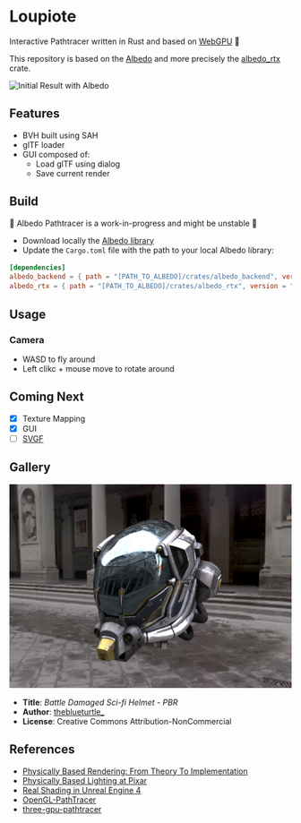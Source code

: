 # Loupiote

Interactive Pathtracer written in Rust and based on [WebGPU](https://github.com/gfx-rs/wgpu) 🦀

This repository is based on the [Albedo](https://github.com/albedo-engine/albedo) and more precisely the [albedo_rtx](https://github.com/albedo-engine/albedo/tree/main/crates/albedo_rtx) crate.

![Initial Result with Albedo](screenshots/damaged-helmet.gif)

## Features

* BVH built using SAH
* glTF loader
* GUI composed of:
    * Load glTF using dialog
    * Save current render

## Build

🚧 Albedo Pathtracer is a work-in-progress and might be unstable 🚧

* Download locally the [Albedo library](https://github.com/albedo-engine/albedo)
* Update the `Cargo.toml` file with the path to your local Albedo library:

```toml
[dependencies]
albedo_backend = { path = "[PATH_TO_ALBEDO]/crates/albedo_backend", version = "0.0.1" }
albedo_rtx = { path = "[PATH_TO_ALBEDO]/crates/albedo_rtx", version = "0.0.1" }
```

## Usage

### Camera

* WASD to fly around
* Left clikc + mouse move to rotate around

## Coming Next

* [x] Texture Mapping
* [x] GUI
* [ ] [SVGF](https://cg.ivd.kit.edu/publications/2017/svgf/svgf_preprint.pdf)

## Gallery

![Initial Result with Albedo](screenshots/damaged-helmet.jpg)

* **Title**: *Battle Damaged Sci-fi Helmet - PBR*
* **Author**: [theblueturtle_](https://sketchfab.com/theblueturtle_)
* **License**: Creative Commons Attribution-NonCommercial

## References

* [Physically Based Rendering: From Theory To Implementation](https://pbr-book.org/)
* [Physically Based Lighting at Pixar](https://blog.selfshadow.com/publications/s2013-shading-course/pixar/s2013_pbs_pixar_notes.pdf)
* [Real Shading in Unreal Engine 4](https://blog.selfshadow.com/publications/s2013-shading-course/karis/s2013_pbs_epic_notes_v2.pdf)
* [OpenGL-PathTracer](https://github.com/RobertBeckebans/OpenGL-PathTracer)
* [three-gpu-pathtracer](https://github.com/gkjohnson/three-gpu-pathtracer)

